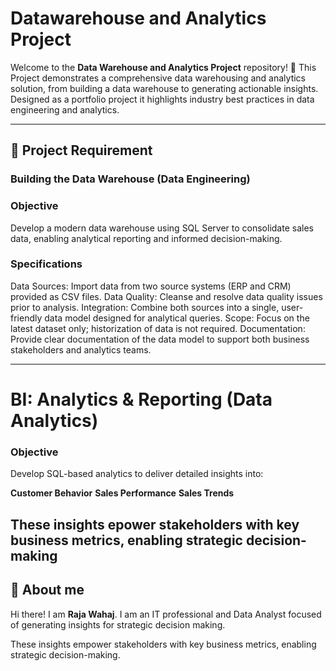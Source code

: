 # Datawarehouse and Analytics Project

Welcome to the **Data Warehouse and Analytics Project** repository! 🚀
This Project demonstrates a comprehensive data warehousing and analytics solution, from building a data warehouse to generating actionable insights. Designed as a portfolio project it highlights industry best practices in data engineering and analytics.

---

 ## 🚀 Project Requirement 

### Building the Data Warehouse (Data Engineering)
 
### Objective
Develop a modern data warehouse using SQL Server to consolidate sales data, enabling analytical reporting and informed decision-making.

### Specifications

Data Sources: Import data from two source systems (ERP and CRM) provided as CSV files.
Data Quality: Cleanse and resolve data quality issues prior to analysis.
Integration: Combine both sources into a single, user-friendly data model designed for analytical queries.
Scope: Focus on the latest dataset only; historization of data is not required.
Documentation: Provide clear documentation of the data model to support both business stakeholders and analytics teams.

---

# BI: Analytics & Reporting (Data Analytics)
### Objective
Develop SQL-based analytics to deliver detailed insights into:

**Customer Behavior**
**Sales Performance**
**Sales Trends**

These insights epower stakeholders with key business metrics, enabling strategic decision-making
---
 ## 🚀 About me

 Hi there! I am **Raja Wahaj**. I am an IT professional and Data Analyst focused of generating insights for strategic decision making.

These insights empower stakeholders with key business metrics, enabling strategic decision-making.
